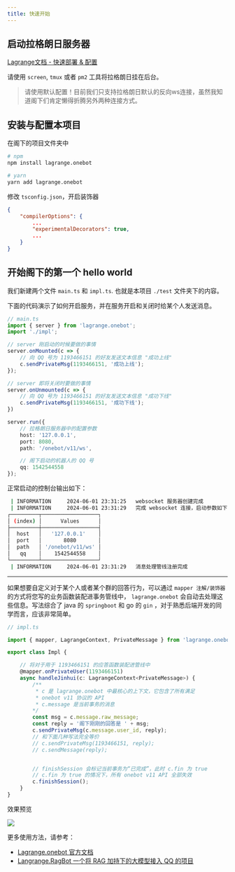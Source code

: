 ```yaml
---
title: 快速开始
---
```


## 启动拉格朗日服务器

[Lagrange文档 - 快速部署 & 配置](https://lagrangedev.github.io/Lagrange.Doc/Lagrange.OneBot/Config/)

请使用 `screen`, `tmux` 或者 `pm2` 工具将拉格朗日挂在后台。

> 请使用默认配置！目前我们只支持拉格朗日默认的反向ws连接，虽然我知道阁下们肯定懒得折腾另外两种连接方式。


## 安装与配置本项目

在阁下的项目文件夹中
```bash
# npm
npm install lagrange.onebot

# yarn
yarn add lagrange.onebot
```
修改 `tsconfig.json`，开启装饰器

```json
{
    "compilerOptions": {
        ...
        "experimentalDecorators": true,
        ...
    }
}
```

## 开始阁下的第一个 hello world

我们新建两个文件 `main.ts` 和 `impl.ts`. 也就是本项目 `./test` 文件夹下的内容。

下面的代码演示了如何开启服务，并在服务开启和关闭时给某个人发送消息。

```typescript
// main.ts
import { server } from 'lagrange.onebot';
import './impl';

// server 刚启动的时候要做的事情
server.onMounted(c => {
    // 向 QQ 号为 1193466151 的好友发送文本信息 "成功上线"
    c.sendPrivateMsg(1193466151, '成功上线');
});

// server 即将关闭时要做的事情
server.onUnmounted(c => {
    // 向 QQ 号为 1193466151 的好友发送文本信息 "成功下线"
    c.sendPrivateMsg(1193466151, '成功下线');
})

server.run({
    // 拉格朗日服务器中的配置参数
    host: '127.0.0.1',
    port: 8080,
    path: '/onebot/v11/ws',

    // 阁下启动的机器人的 QQ 号
    qq: 1542544558
});
```

正常启动的控制台输出如下：

```bash
 | INFORMATION     2024-06-01 23:31:25   websocket 服务器创建完成
 | INFORMATION     2024-06-01 23:31:29   完成 websocket 连接，启动参数如下
┌─────────┬──────────────────┐
│ (index) │      Values      │
├─────────┼──────────────────┤
│  host   │   '127.0.0.1'    │
│  port   │       8080       │
│  path   │ '/onebot/v11/ws' │
│   qq    │    1542544558    │
└─────────┴──────────────────┘
 | INFORMATION     2024-06-01 23:31:29   消息处理管线注册完成
```

---

如果想要自定义对于某个人或者某个群的回答行为，可以通过 `mapper 注解/装饰器` 的方式将您写的业务函数装配进事务管线中， `lagrange.onebot` 会自动去处理这些信息。写法综合了 java 的 `springboot` 和 go 的 `gin` ，对于熟悉后端开发的同学而言，应该非常简单。

```typescript
// impl.ts

import { mapper, LagrangeContext, PrivateMessage } from 'lagrange.onebot';

export class Impl {

    // 将对于用于 1193466151 的应答函数装配进管线中
    @mapper.onPrivateUser(1193466151)
    async handleJinhui(c: LagrangeContext<PrivateMessage>) {
        /**
         * c 是 lagrange.onebot 中最核心的上下文，它包含了所有满足 
         * onebot v11 协议的 API
         * c.message 是当前事务的消息
        */
        const msg = c.message.raw_message;
        const reply = '阁下刚刚的回答是 ' + msg;
        c.sendPrivateMsg(c.message.user_id, reply);
        // 和下面几种写法完全等价
        // c.sendPrivateMsg(1193466151, reply);
        // c.sendMessage(reply);


        // finishSession 会标记当前事务为“已完成”，此时 c.fin 为 true
        // c.fin 为 true 的情况下，所有 onebot v11 API 全部失效
        c.finishSession();
    }
}
```

效果预览

![](https://picx.zhimg.com/80/v2-582932c3b84177184ce83aa8d12ee94b_1440w.png)

更多使用方法，请参考：
- [Lagrange.onebot 官方文档]()
- [Langrange.RagBot 一个将 RAG 加持下的大模型接入 QQ 的项目](https://github.com/LSTM-Kirigaya/Lagrange.RagBot)